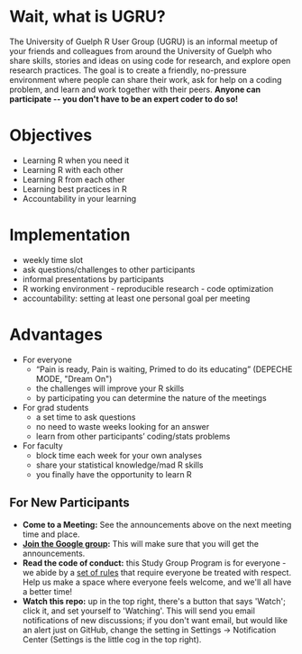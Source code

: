 # Wait, what is UGRU?
The University of Guelph R User Group (UGRU) is an informal meetup of your friends and colleagues from around the University of Guelph who share skills, stories and ideas on using code for research, and explore open research practices. The goal is to create a friendly, no-pressure environment where people can share their work, ask for help on a coding problem, and learn and work together with their peers. **Anyone can participate -- you don't have to be an expert coder to do so!**

# Objectives
 * Learning R when you need it
 * Learning R with each other
 * Learning R from each other
 * Learning best practices in R
 * Accountability in your learning
# Implementation
 * weekly time slot
 * ask questions/challenges to other participants
 * informal presentations by participants
 * R working environment - reproducible research - code optimization
 * accountability: setting at least one personal goal per meeting
# Advantages
* For everyone
  * “Pain is ready, Pain is waiting, Primed to do its educating” (DEPECHE MODE, "Dream On")
  * the challenges will improve your R skills
  * by participating you can determine the nature of the meetings
* For grad students
  * a set time to ask questions
  * no need to waste weeks looking for an answer
  * learn from other participants’ coding/stats problems
* For faculty
  * block time each week for your own analyses
  * share your statistical knowledge/mad R skills
  * you finally have the opportunity to learn R

## For New Participants  
* **Come to a Meeting:** See the announcements above on the next meeting time and place.
* **[Join the Google group](https://groups.google.com/forum/#!forum/ugru):** This will make sure that you will get the announcements.
* **Read the code of conduct:** this Study Group Program is for everyone - we abide by a [set of rules](https://www.mozillascience.org/code-of-conduct/) that require everyone be treated with respect. Help us make a space where everyone feels welcome, and we'll all have a better time!
* **Watch this repo:** up in the top right, there's a button that says 'Watch'; click it, and set yourself to 'Watching'. This will send you email notifications of new discussions; if you don't want email, but would like an alert just on GitHub, change the setting in Settings -> Notification Center (Settings is the little cog in the top right).




